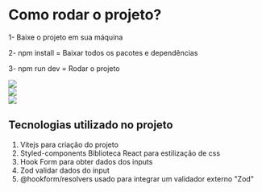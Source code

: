 <h1>Como rodar o projeto?</h1>

<p>1- Baixe o projeto em sua máquina</p>
<p>2- npm install = Baixar todos os pacotes e dependências </p>
<p>3- npm run dev = Rodar o projeto</p>

<img src="https://raw.githubusercontent.com/Uelitonn6/Energy/master/Images/Login.png" />
</br>
<img src="https://raw.githubusercontent.com/Uelitonn6/Energy/master/Images/Home.png" />
</br>
<img src="https://raw.githubusercontent.com/Uelitonn6/Energy/master/Images/Create%20Protocol.png" />

<h2>Tecnologias utilizado no projeto</h2>
<ol>
  <li>Vitejs para criação do projeto</li>
  <li>Styled-components Biblioteca React para estilização de css</li>
  <li>Hook Form para obter dados dos inputs</li>
  <li>Zod validar dados do input</li>
  <li>@hookform/resolvers usado para integrar um validador externo "Zod"</li>
</ol>
